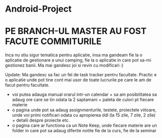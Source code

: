 # Android-Project
# PE BRANCH-UL MASTER AU FOST FACUTE COMMITURILE

Inca nu stiu sigur tematica pentru aplicatie, insa ma gandeam fie la o aplicatie de gestionare a unui camping, fie la o aplicatie in care pot sa-mi gestionez banii. 
Ma mai gandesc joi si revin cu modificari :)

Update: Ma gandesc sa fac un fel de task tracker pentru facultate. Practic e o aplicatie unde pot tine cont mai usor de toate lucrurile pe care le am de facut pentru facultate.
  - voi putea adauga manual orarul intr-un calendar + sa am posibilitatea sa adaug ore care se tin odata la 2 saptamani + paleta de culori pt fiecare materie
  - o pagina unde pot sa adaug assignmenturile, testele, proiectele viitoare, unde voi primi notificari odata cu apropierea ddl (la 15 zile, 7 zile, 2 zile) + detalii despre proiecte etc.
  - o pagina care ar functiona ca un Note Keep, unde fiecare materie are un folder in care pot sa adaug diferite notite fie de la curs, fie de la seminar
